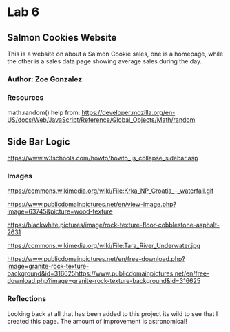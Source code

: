 
# Lab 6

## Salmon Cookies Website

This is a website on about a Salmon Cookie sales, one is a homepage, while the other is a sales data page showing average sales during the day.

### Author: Zoe Gonzalez

### Resources
math.random() help from:
https://developer.mozilla.org/en-US/docs/Web/JavaScript/Reference/Global_Objects/Math/random

## Side Bar Logic 
https://www.w3schools.com/howto/howto_js_collapse_sidebar.asp



### Images
https://commons.wikimedia.org/wiki/File:Krka_NP_Croatia_-_waterfall.gif

https://www.publicdomainpictures.net/en/view-image.php?image=63745&picture=wood-texture

https://blackwhite.pictures/image/rock-texture-floor-cobblestone-asphalt-2631

https://commons.wikimedia.org/wiki/File:Tara_River_Underwater.jpg

https://www.publicdomainpictures.net/en/free-download.php?image=granite-rock-texture-background&id=316625https://www.publicdomainpictures.net/en/free-download.php?image=granite-rock-texture-background&id=316625


### Reflections
Looking back at all that has been added to this project its wild to see that I created this page. The amount of improvement is astronomical!
